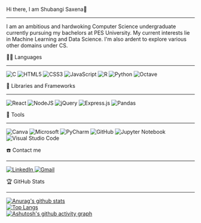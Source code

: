 Hi there, I am Shubangi Saxena👋<hr>

I am an ambitious and hardwoking Computer Science undergraduate currently pursuing my bachelors at PES University. My current interests lie in Machine Learning and Data Science. I'm also ardent to explore various other domains under CS.

👨‍💻 Languages<hr>

![C](https://img.shields.io/badge/c-%2300599C.svg?style=for-the-badge&logo=c&logoColor=white)   ![HTML5](https://img.shields.io/badge/html5-%23E34F26.svg?style=for-the-badge&logo=html5&logoColor=white)    ![CSS3](https://img.shields.io/badge/css3-%231572B6.svg?style=for-the-badge&logo=css3&logoColor=white)   ![JavaScript](https://img.shields.io/badge/javascript-%23323330.svg?style=for-the-badge&logo=javascript&logoColor=%23F7DF1E)   ![R](https://img.shields.io/badge/r-%23276DC3.svg?style=for-the-badge&logo=r&logoColor=white)   ![Python](https://img.shields.io/badge/python-3670A0?style=for-the-badge&logo=python&logoColor=ffdd54)   ![Octave](https://img.shields.io/badge/OCTAVE-darkblue?style=for-the-badge&logo=octave&logoColor=fcd683)

🧰 Libraries and Frameworks<hr>

![React](https://img.shields.io/badge/react-%2320232a.svg?style=for-the-badge&logo=react&logoColor=%2361DAFB)   ![NodeJS](https://img.shields.io/badge/node.js-6DA55F?style=for-the-badge&logo=node.js&logoColor=white)   ![jQuery](https://img.shields.io/badge/jquery-%230769AD.svg?style=for-the-badge&logo=jquery&logoColor=white)   ![Express.js](https://img.shields.io/badge/express.js-%23404d59.svg?style=for-the-badge&logo=express&logoColor=%2361DAFB)   ![Pandas](https://img.shields.io/badge/pandas-%23150458.svg?style=for-the-badge&logo=pandas&logoColor=white)

🔧 Tools<hr>

![Canva](https://img.shields.io/badge/Canva-%2300C4CC.svg?style=for-the-badge&logo=Canva&logoColor=white)   ![Microsoft](https://img.shields.io/badge/Microsoft-0078D4?style=for-the-badge&logo=microsoft&logoColor=white)   ![PyCharm](https://img.shields.io/badge/pycharm-143?style=for-the-badge&logo=pycharm&logoColor=black&color=black&labelColor=green)   ![GitHub](https://img.shields.io/badge/github-%23121011.svg?style=for-the-badge&logo=github&logoColor=white)   ![Jupyter Notebook](https://img.shields.io/badge/jupyter-%23FA0F00.svg?style=for-the-badge&logo=jupyter&logoColor=white)   ![Visual Studio Code](https://img.shields.io/badge/Visual%20Studio%20Code-0078d7.svg?style=for-the-badge&logo=visual-studio-code&logoColor=white)

☎️ Contact me<hr>

<a href="https://www.linkedin.com/in/shubangi-saxena">
  <img alt="LinkedIn"     src="https://camo.githubusercontent.com/132b7a57b873b4fb93ee8da5b2eddb70d0afd7a90ed8ab128b5a9247ab47b6aa/68747470733a2f2f696d672e736869656c64732e696f2f62616467652f6c696e6b6564696e2d2532333030373742352e7376673f7374796c653d666f722d7468652d6261646765266c6f676f3d6c696e6b6564696e266c6f676f436f6c6f723d77686974653f" data-canonical-src="https://img.shields.io/badge/linkedin-%230077B5.svg?style=for-the-badge&amp;logo=linkedin&amp;logoColor=white?" style="max-width: 100%;">
</a>
<a href="https://shubangisaxena12@gmail.com" rel="nofollow">
  <img alt="Gmail" src="https://camo.githubusercontent.com/571384769c09e0c66b45e39b5be70f68f552db3e2b2311bc2064f0d4a9f5983b/68747470733a2f2f696d672e736869656c64732e696f2f62616467652f476d61696c2d4431343833363f7374796c653d666f722d7468652d6261646765266c6f676f3d676d61696c266c6f676f436f6c6f723d7768697465" data-canonical-src="https://img.shields.io/badge/Gmail-D14836?style=for-the-badge&amp;logo=gmail&amp;logoColor=white" style="max-width: 100%;">
</a>

🏆 GitHub Stats<hr>

[![Anurag's github stats](https://github-readme-stats.vercel.app/api?username=Shubangi-Saxena)](https://github.com/anuraghazra/github-readme-stats)
<br>
[![Top Langs](https://github-readme-stats.vercel.app/api/top-langs/?username=Shubangi-Saxena)](https://github.com/anuraghazra/github-readme-stats)
<br>
[![Ashutosh's github activity graph](https://activity-graph.herokuapp.com/graph?username=Shubangi-Saxena&theme=rogue)](https://github.com/ashutosh00710/github-readme-activity-graph)


